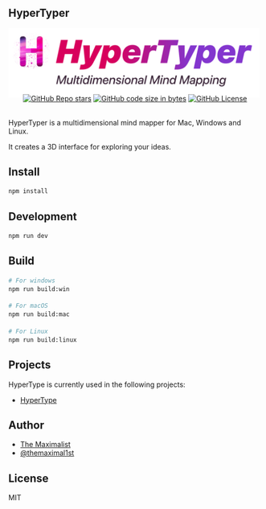 ## HyperTyper

<img src="src/renderer/src/assets/logo.png" alt="HyperTyper — Multidimensional Mind Mapping" class="logo" style="max-width: 500px;" />

<div class="badges" style="text-align: center; margin-top: -10px;">
<a href="https://github.com/themaximal1st/hypertyper"><img alt="GitHub Repo stars" src="https://img.shields.io/github/stars/themaximal1st/hypertyper"></a>
<a href="https://github.com/themaximal1st/hypertyper"><img alt="GitHub code size in bytes" src="https://img.shields.io/github/languages/code-size/themaximal1st/hypertyper"></a>
<a href="https://github.com/themaximal1st/hypertyper"><img alt="GitHub License" src="https://img.shields.io/github/license/themaximal1st/hypertyper"></a>
</div>
<br />

HyperTyper is a multidimensional mind mapper for Mac, Windows and Linux.

It creates a 3D interface for exploring your ideas.

## Install

```bash
npm install
```

## Development

```bash
npm run dev
```

## Build

```bash
# For windows
npm run build:win

# For macOS
npm run build:mac

# For Linux
npm run build:linux
```

## Projects

HyperType is currently used in the following projects:

-   [HyperType](https://hypertypelang.com)



## Author

-   [The Maximalist](https://themaximalist.com/)
-   [@themaximal1st](https://twitter.com/themaximal1st)



## License

MIT
